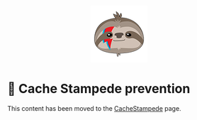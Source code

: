<div align="center">

![FusionCache logo](logo-128x128.png)

</div>

# :rocket: Cache Stampede prevention

This content has been moved to the [CacheStampede](CacheStampede.md) page.